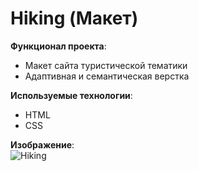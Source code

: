 # Hiking (Макет)

**Функционал проекта**: <br>
- Макет сайта туристической тематики<br>
- Адаптивная и семантическая верстка<br>

**Используемые технологии**: 
- HTML<br>
- CSS<br>

**Изображение**:<br>
![Hiking](./hiking.gif)

